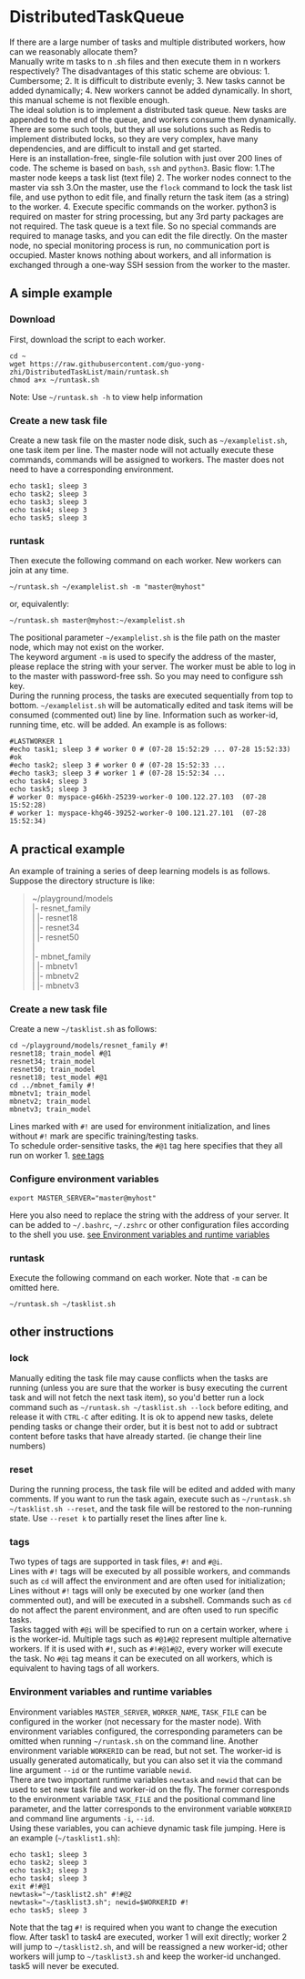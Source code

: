 DistributedTaskQueue
===
If there are a large number of tasks and multiple distributed workers, how can we reasonably allocate them?  
Manually write m tasks to n .sh files and then execute them in n workers respectively? The disadvantages of this static scheme are obvious: 1. Cumbersome; 2. It is difficult to distribute evenly; 3. New tasks cannot be added dynamically; 4. New workers cannot be added dynamically. In short, this manual scheme is not flexible enough.  
The ideal solution is to implement a distributed task queue. New tasks are appended to the end of the queue, and workers consume them dynamically.  
There are some such tools, but they all use solutions such as Redis to implement distributed locks, so they are very complex, have many dependencies, and are difficult to install and get started.   
Here is an installation-free, single-file solution with just over 200 lines of code. The scheme is based on `bash`, `ssh` and `python3`. Basic flow: 1.The master node keeps a task list (text file) 2. The worker nodes connect to the master via ssh 3.On the master, use the `flock` command to lock the task list file, and use python to edit file, and finally return the task item (as a string) to the worker. 4. Execute specific commands on the worker. python3 is required on master for string processing, but any 3rd party packages are not required. The task queue is a text file. So no special commands are required to manage tasks, and you can edit the file directly. On the master node, no special monitoring process is run, no communication port is occupied. Master knows nothing about workers, and all information is exchanged through a one-way SSH session from the worker to the master.  
## A simple example
### Download 
First, download the script to each worker.  
```shell
cd ~
wget https://raw.githubusercontent.com/guo-yong-zhi/DistributedTaskList/main/runtask.sh
chmod a+x ~/runtask.sh
```
Note: Use `~/runtask.sh -h` to view help information  
### Create a new task file
Create a new task file on the master node disk, such as `~/examplelist.sh`, one task item per line. The master node will not actually execute these commands, commands will be assigned to workers. The master does not need to have a corresponding environment.  
```shell
echo task1; sleep 3 
echo task2; sleep 3 
echo task3; sleep 3
echo task4; sleep 3 
echo task5; sleep 3 
```
### runtask 
Then execute the following command on each worker. New workers can join at any time.  
```shell
~/runtask.sh ~/examplelist.sh -m "master@myhost"
```
or, equivalently:
```shell
~/runtask.sh master@myhost:~/examplelist.sh
```  
The positional parameter `~/examplelist.sh` is the file path on the master node, which may not exist on the worker.   
The keyword argument `-m` is used to specify the address of the master, please replace the string with your server. The worker must be able to log in to the master with password-free ssh. So you may need to configure ssh key.    
During the running process, the tasks are executed sequentially from top to bottom. `~/examplelist.sh` will be automatically edited and task items will be consumed (commented out) line by line. Information such as worker-id, running time, etc. will be added. An example is as follows:  
```shell
#LASTWORKER 1
#echo task1; sleep 3 # worker 0 # (07-28 15:52:29 ... 07-28 15:52:33) #ok
#echo task2; sleep 3 # worker 0 # (07-28 15:52:33 ...
#echo task3; sleep 3 # worker 1 # (07-28 15:52:34 ...
echo task4; sleep 3 
echo task5; sleep 3 
# worker 0: myspace-g46kh-25239-worker-0 100.122.27.103  (07-28 15:52:28)
# worker 1: myspace-khg46-39252-worker-0 100.121.27.101  (07-28 15:52:34)
```
## A practical example
An example of training a series of deep learning models is as follows. Suppose the directory structure is like:  
>~/playground/models  
|- resnet_family  
|  |- resnet18  
|  |- resnet34  
|  |- resnet50  
|  
|- mbnet_family  
|  |- mbnetv1  
|  |- mbnetv2  
|  |- mbnetv3  

### Create a new task file
Create a new `~/tasklist.sh` as follows:  
```shell
cd ~/playground/models/resnet_family #!
resnet18; train_model #@1
resnet34; train_model
resnet50; train_model
resnet18; test_model #@1
cd ../mbnet_family #!
mbnetv1; train_model
mbnetv2; train_model
mbnetv3; train_model
```
Lines marked with `#!` are used for environment initialization, and lines without `#!` mark are specific training/testing tasks.  
To schedule order-sensitive tasks, the `#@1` tag here specifies that they all run on worker 1. [see tags](#tags)
### Configure environment variables  
```shell
export MASTER_SERVER="master@myhost"
```  
Here you also need to replace the string with the address of your server. It can be added to `~/.bashrc`, `~/.zshrc` or other configuration files according to the shell you use. [see Environment variables and runtime variables](#environment-variables-and-runtime-variables)  
### runtask  
Execute the following command on each worker. Note that `-m` can be omitted here.  
```shell
~/runtask.sh ~/tasklist.sh
```
## other instructions
### lock
Manually editing the task file may cause conflicts when the tasks are running (unless you are sure that the worker is busy executing the current task and will not fetch the next task item), so you'd better run a lock command such as `~/runtask.sh ~/tasklist.sh --lock` before editing, and release it with `CTRL-C` after editing. It is ok to append new tasks, delete pending tasks or change their order, but it is best not to add or subtract content before tasks that have already started. (ie change their line numbers)   
### reset
During the running process, the task file will be edited and added with many comments. If you want to run the task again, execute such as `~/runtask.sh ~/tasklist.sh --reset`, and the task file will be restored to the non-running state.  Use `--reset k` to partially reset the lines after line `k`.
### tags 
Two types of tags are supported in task files, `#!` and `#@i`.    
Lines with `#!` tags will be executed by all possible workers, and commands such as `cd` will affect the environment and are often used for initialization; Lines without `#!` tags will only be executed by one worker (and then commented out), and will be executed in a subshell. Commands such as `cd` do not affect the parent environment, and are often used to run specific tasks.    
Tasks tagged with `#@i` will be specified to run on a certain worker, where `i` is the worker-id. Multiple tags such as `#@1#@2` represent multiple alternative workers. If it is used with `#!`, such as `#!#@1#@2`, every worker will execute the task. No `#@i` tag means it can be executed on all workers, which is equivalent to having tags of all workers.  
### Environment variables and runtime variables
Environment variables `MASTER_SERVER`, `WORKER_NAME`, `TASK_FILE` can be configured in the worker (not necessary for the master node). With environment variables configured, the corresponding parameters can be omitted when running `~/runtask.sh` on the command line. Another environment variable `WORKERID` can be read, but not set. The worker-id is usually generated automatically, but you can also set it via the command line argument `--id` or the runtime variable `newid`.  
There are two important runtime variables `newtask` and `newid` that can be used to set new task file and worker-id on the fly. The former corresponds to the environment variable `TASK_FILE` and the positional command line parameter, and the latter corresponds to the environment variable `WORKERID` and command line arguments `-i`, `--id`.   
Using these variables, you can achieve dynamic task file jumping. Here is an example (`~/tasklist1.sh`):  
```shell
echo task1; sleep 3 
echo task2; sleep 3 
echo task3; sleep 3
echo task4; sleep 3
exit #!#@1
newtask="~/tasklist2.sh" #!#@2
newtask="~/tasklist3.sh"; newid=$WORKERID #!
echo task5; sleep 3
```
Note that the tag `#!` is required when you want to change the execution flow. After task1 to task4 are executed, worker 1 will exit directly; worker 2 will jump to `~/tasklist2.sh`, and will be reassigned a new worker-id; other workers will jump to `~/tasklist3.sh` and keep the worker-id unchanged. task5 will never be executed.  
